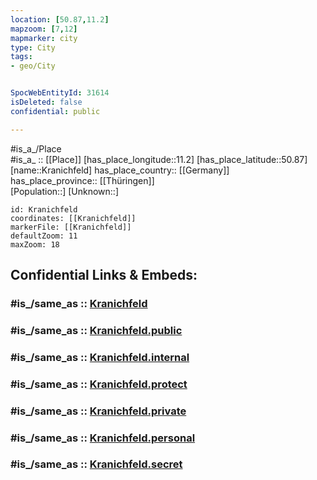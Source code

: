 ```yaml
---
location: [50.87,11.2] 
mapzoom: [7,12] 
mapmarker: city 
type: City
tags:
- geo/City


SpocWebEntityId: 31614
isDeleted: false
confidential: public

---
```

#is_a_/Place  
#is_a_ :: [[Place]] 
[has_place_longitude::11.2] 
[has_place_latitude::50.87] 
[name::Kranichfeld] 
has_place_country:: [[Germany]]  
has_place_province:: [[Thüringen]]  
[Population::] 
[Unknown::] 


```leaflet
id: Kranichfeld
coordinates: [[Kranichfeld]] 
markerFile: [[Kranichfeld]] 
defaultZoom: 11 
maxZoom: 18
```


## Confidential Links & Embeds: 

### #is_/same_as :: [Kranichfeld](/_Standards/Earth/Continent/Europe/Europe~Central/Germany/Germany~East/Thüringen/counties~TH/Weimarer_Land/cities~Weimarer_Land/Kranichfeld.md) 

### #is_/same_as :: [Kranichfeld.public](/_public/Earth/Continent/Europe/Europe~Central/Germany/Germany~East/Thüringen/counties~TH/Weimarer_Land/cities~Weimarer_Land/Kranichfeld.public.md) 

### #is_/same_as :: [Kranichfeld.internal](/_internal/Earth/Continent/Europe/Europe~Central/Germany/Germany~East/Thüringen/counties~TH/Weimarer_Land/cities~Weimarer_Land/Kranichfeld.internal.md) 

### #is_/same_as :: [Kranichfeld.protect](/_protect/Earth/Continent/Europe/Europe~Central/Germany/Germany~East/Thüringen/counties~TH/Weimarer_Land/cities~Weimarer_Land/Kranichfeld.protect.md) 

### #is_/same_as :: [Kranichfeld.private](/_private/Earth/Continent/Europe/Europe~Central/Germany/Germany~East/Thüringen/counties~TH/Weimarer_Land/cities~Weimarer_Land/Kranichfeld.private.md) 

### #is_/same_as :: [Kranichfeld.personal](/_personal/Earth/Continent/Europe/Europe~Central/Germany/Germany~East/Thüringen/counties~TH/Weimarer_Land/cities~Weimarer_Land/Kranichfeld.personal.md) 

### #is_/same_as :: [Kranichfeld.secret](/_secret/Earth/Continent/Europe/Europe~Central/Germany/Germany~East/Thüringen/counties~TH/Weimarer_Land/cities~Weimarer_Land/Kranichfeld.secret.md)

